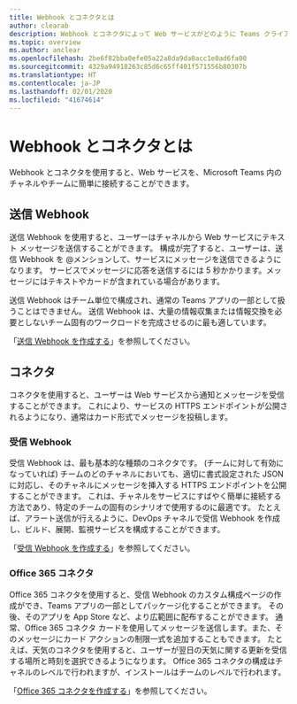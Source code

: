 ```yaml
---
title: Webhook とコネクタとは
author: clearab
description: Webhook とコネクタによって Web サービスがどのように Teams クライアントに接続されるかについて説明します。
ms.topic: overview
ms.author: anclear
ms.openlocfilehash: 2be6f82bba0efe05a22a8da9da0acc1e0ad6fa00
ms.sourcegitcommit: 4329a94918263c85d6c65ff401f571556b80307b
ms.translationtype: HT
ms.contentlocale: ja-JP
ms.lasthandoff: 02/01/2020
ms.locfileid: "41674614"
---
```

# <a name="what-are-webhooks-and-connectors"></a>Webhook とコネクタとは

Webhook とコネクタを使用すると、Web サービスを、Microsoft Teams 内のチャネルやチームに簡単に接続することができます。 

## <a name="outgoing-webhooks"></a>送信 Webhook

送信 Webhook を使用すると、ユーザーはチャネルから Web サービスにテキスト メッセージを送信することができます。 構成が完了すると、ユーザーは、送信 Webhook を @メンションして、サービスにメッセージを送信できるようになります。 サービスでメッセージに応答を送信するには 5 秒かかります。メッセージにはテキストやカードが含まれている場合があります。

送信 Webhook はチーム単位で構成され、通常の Teams アプリの一部として扱うことはできません。 送信 Webhook は、大量の情報収集または情報交換を必要としないチーム固有のワークロードを完成させるのに最も適しています。

「[送信 Webhook を作成する](~/webhooks-and-connectors/how-to/add-outgoing-webhook.md)」を参照してください。

## <a name="connectors"></a>コネクタ

コネクタを使用すると、ユーザーは Web サービスから通知とメッセージを受信することができます。 これにより、サービスの HTTPS エンドポイントが公開されるようになり、通常はカード形式でメッセージを投稿します。

### <a name="incoming-webhooks"></a>受信 Webhook

受信 Webhook は、最も基本的な種類のコネクタです。 (チームに対して有効になっていれば) チームのどのチャネルにおいても、適切に書式設定された JSON に対応し、そのチャネルにメッセージを挿入する HTTPS エンドポイントを公開することができます。 これは、チャネルをサービスにすばやく簡単に接続する方法であり、特定のチームの固有のシナリオで使用するのに最適です。 たとえば、アラート送信が行えるように、DevOps チャネルで受信 Webhook を作成し、ビルド、展開、監視サービスを構成することができます。

「[受信 Webhook を作成する](~/webhooks-and-connectors/how-to/add-incoming-webhook.md)」を参照してください。

### <a name="office-365-connectors"></a>Office 365 コネクタ

Office 365 コネクタを使用すると、受信 Webhook のカスタム構成ページの作成ができ、Teams アプリの一部としてパッケージ化することができます。 その後、そのアプリを App Store など、より広範囲に配布することができます。 通常、Office 365 コネクタ カードを使用してメッセージを送信します。また、そのメッセージにカード アクションの制限一式を追加することもできます。 たとえば、天気のコネクタを使用すると、ユーザーが翌日の天気に関する更新を受信する場所と時刻を選択できるようになります。 Office 365 コネクタの構成はチャネルのレベルで行われますが、インストールはチームのレベルで行われます。

「[Office 365 コネクタを作成する](~/webhooks-and-connectors/how-to/connectors-creating.md)」を参照してください。